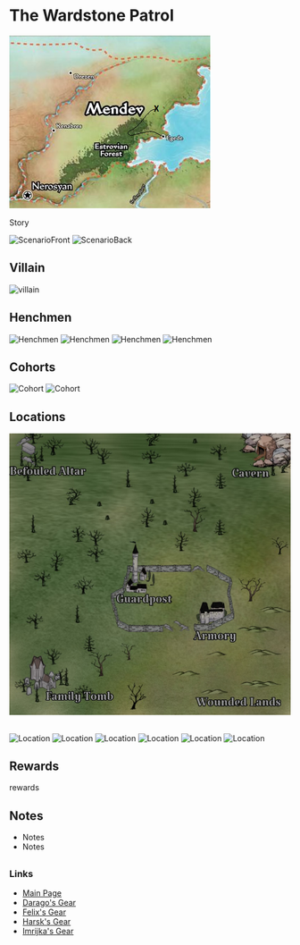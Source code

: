 # The Wardstone Patrol

![BigMap](../maps/IntoTheWorldwound2.png)

Story

<img src="https://github.com/barry4356/PACG_Cards/blob/main/WoTR/Scenarios/scenario.png" alt="ScenarioFront" width="100"/> <img src="https://github.com/barry4356/PACG_Cards/blob/main/WoTR/Scenarios/scenario.png" alt="ScenarioBack" width="100"/>



## Villain
<img src="https://github.com/barry4356/PACG_Cards/blob/main/WoTR/Villains/villain.png" alt="villain" width="100"/>

## Henchmen
<img src="https://github.com/barry4356/PACG_Cards/blob/main/WoTR/Henchmen/Henchmen.png" alt="Henchmen" width="100"/> <img src="https://github.com/barry4356/PACG_Cards/blob/main/WoTR/Henchmen/Henchmen.png" alt="Henchmen" width="100"/> <img src="https://github.com/barry4356/PACG_Cards/blob/main/WoTR/Henchmen/Henchmen.png" alt="Henchmen" width="100"/> <img src="https://github.com/barry4356/PACG_Cards/blob/main/WoTR/Henchmen/Henchmen.png" alt="Henchmen" width="100"/>

## Cohorts
<img src="https://github.com/barry4356/PACG_Cards/blob/main/WoTR/Cohorts/Cohort.png" alt="Cohort" width="100"/> <img src="https://github.com/barry4356/PACG_Cards/blob/main/WoTR/Cohorts/Cohort.png" alt="Cohort" width="100"/>
 
## Locations

![scenarioMap](../maps/WardstonePatrol.jpg)

##

<img src="https://github.com/barry4356/PACG_Cards/blob/main/WoTR/Locations/Location.png" alt="Location" width="100"/> <img src="https://github.com/barry4356/PACG_Cards/blob/main/WoTR/Locations/Location.png" alt="Location" width="100"/> <img src="https://github.com/barry4356/PACG_Cards/blob/main/WoTR/Locations/Location.png" alt="Location" width="100"/> <img src="https://github.com/barry4356/PACG_Cards/blob/main/WoTR/Locations/Location.png" alt="Location" width="100"/> <img src="https://github.com/barry4356/PACG_Cards/blob/main/WoTR/Locations/Location.png" alt="Location" width="100"/> <img src="https://github.com/barry4356/PACG_Cards/blob/main/WoTR/Locations/Location.png" alt="Location" width="100"/>

## Rewards

rewards

## Notes
- Notes
- Notes

##
### Links
- [Main Page](main.md#wrath-of-the-righteous)
- [Darago's Gear](../c1/darago_equipment.md#daragos-equipment)
- [Felix's Gear](../c1/felix_equipment.md#felixs-equipment)
- [Harsk's Gear](../c1/harsk_equipment.md#harsks-equipment)
- [Imrijka's Gear](../c1/Imrijka_equipment.md#imrijkas-equipment)
